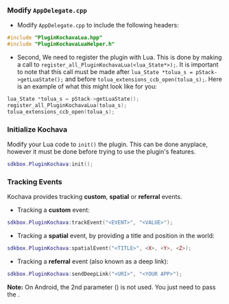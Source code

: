 ### Modify `AppDelegate.cpp`
* Modify `AppDelegate.cpp` to include the following headers:
```cpp
#include "PluginKochavaLua.hpp"
#include "PluginKochavaLuaHelper.h"
```

* Second, We need to register the plugin with Lua. This is done by making a call to `register_all_PluginKochavaLua(<lua_State*>);`. It is important to note that this call must be made after `lua_State *tolua_s = pStack->getLuaState();` and before `tolua_extensions_ccb_open(tolua_s);`. Here is an example of what this might look like for you:
```cpp
lua_State *tolua_s = pStack->getLuaState();
register_all_PluginKochavaLua(tolua_s);
tolua_extensions_ccb_open(tolua_s);
```

### Initialize Kochava
Modify your Lua code to `init()` the plugin. This can be done anyplace, however it must be done before trying to use the plugin's features.
```lua
sdkbox.PluginKochava:init();
```

### Tracking Events
Kochava provides tracking __custom__, __spatial__ or __referral__ events.

* Tracking a __custom__ event:
```lua
sdkbox.PluginKochava:trackEvent("<EVENT>", "<VALUE>");
```

* Tracking a __spatial__ event, by providing a title and position in the world:
```lua
sdkbox.PluginKochava:spatialEvent("<TITLE>", <X>, <Y>, <Z>);
```

* Tracking a __referral__ event (also known as a deep link):
```lua
sdkbox.PluginKochava:sendDeepLink("<URI>", "<YOUR APP>");
```
 __Note:__ On Android, the 2nd parameter (__<YOUR APP>__) is not used. You just need to pass the __<URI>__.
